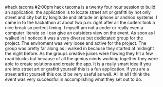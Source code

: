 #hack tacoma 
#2:00pm
   hack tacoma is a twenty four hour session to build an application. the application is to locate street art or grafitti by not only street and city but by longitude and latitude on iphone or andriod systems. I came in to the hackathon at about two p.m. right after all the coders took a nice break so perfect timing. I myself am not a coder or really even a computer literate so I can give an outsiders view on the event. As soon as I walked in I noticed it was a very diverse but dedictated group for the project. The enviroment was very loose and active for the project. The group was pretty far along as I walked in because they started at midnight the night before. As the groups creative juices were flowing they hit a few road blocks but because of all the genius minds working together they were able to create solutions and create the app. It is a really smart idea if you are into street art or grafitti yourself this is a fun application. If you are a street artist yourself this could be very useful as well. All in all I think the event was very successful in accomplishing what they set out to do.


